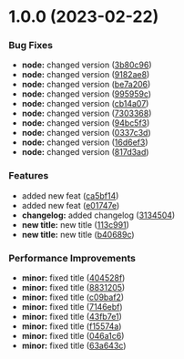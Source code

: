 # 1.0.0 (2023-02-22)


### Bug Fixes

* **node:** changed version ([3b80c96](https://github.com/ryaanm/semantic-release/commit/3b80c9665b3837b7d958ee43cb4bcdbec892c2df))
* **node:** changed version ([9182ae8](https://github.com/ryaanm/semantic-release/commit/9182ae817a36a3ca637a221127a968777804c8d4))
* **node:** changed version ([be7a206](https://github.com/ryaanm/semantic-release/commit/be7a206a88564dcd86c2fe9741f24aec528e0928))
* **node:** changed version ([995959c](https://github.com/ryaanm/semantic-release/commit/995959c1fa8c7ddf94cfec0f84f2e30758ffeca0))
* **node:** changed version ([cb14a07](https://github.com/ryaanm/semantic-release/commit/cb14a073be876ea71af9a2f94e0ec65c4fa589e9))
* **node:** changed version ([7303368](https://github.com/ryaanm/semantic-release/commit/7303368c560966d427abb8a956aaeaff24f5ac52))
* **node:** changed version ([94bc5f3](https://github.com/ryaanm/semantic-release/commit/94bc5f3da78e653f13861d8910fa76182eeb1aaa))
* **node:** changed version ([0337c3d](https://github.com/ryaanm/semantic-release/commit/0337c3dca1a3e852f4ec451d8ae05f5143d24b26))
* **node:** changed version ([16d6ef3](https://github.com/ryaanm/semantic-release/commit/16d6ef351d04f899ae314104696a0c66e8a0eaca))
* **node:** changed version ([817d3ad](https://github.com/ryaanm/semantic-release/commit/817d3ad2eb5cc55afeb302d64164b86e782bd0f8))


### Features

* added new feat ([ca5bf14](https://github.com/ryaanm/semantic-release/commit/ca5bf14e6ae5b2e82aa216d03277c5c89d5957a0))
* added new feat ([e01747e](https://github.com/ryaanm/semantic-release/commit/e01747e0eb017ba23eacbe4145b27fe8c9193125))
* **changelog:** added changelog ([3134504](https://github.com/ryaanm/semantic-release/commit/31345042b3ba519d1d438723bced3f49d14f55f8))
* **new title:** new title ([113c991](https://github.com/ryaanm/semantic-release/commit/113c9910d4fe10caf56d68de8df4779455cc3fc6))
* **new title:** new title ([b40689c](https://github.com/ryaanm/semantic-release/commit/b40689c96a0a1519f0bd4b8cd88f91673a181869))


### Performance Improvements

* **minor:** fixed title ([404528f](https://github.com/ryaanm/semantic-release/commit/404528f44ccd155480e9e4913f06adff3131a14d))
* **minor:** fixed title ([8831205](https://github.com/ryaanm/semantic-release/commit/8831205c1dd350c86c2a10f8f9a9e85bc85edbc9))
* **minor:** fixed title ([c09baf2](https://github.com/ryaanm/semantic-release/commit/c09baf2a0677f7d20d7a9fc787a684e0ab056bd3))
* **minor:** fixed title ([7146ebf](https://github.com/ryaanm/semantic-release/commit/7146ebf304b81f0ad837096ab21b16d522774a0a))
* **minor:** fixed title ([43fb7e1](https://github.com/ryaanm/semantic-release/commit/43fb7e130f0d1f64116fafe351d8b04cedb37995))
* **minor:** fixed title ([f15574a](https://github.com/ryaanm/semantic-release/commit/f15574a9181bffb8355efa1298bc04c0fdb54167))
* **minor:** fixed title ([046a1c6](https://github.com/ryaanm/semantic-release/commit/046a1c63619dbd6726b9f9841c56cf1e74a186b1))
* **minor:** fixed title ([63a643c](https://github.com/ryaanm/semantic-release/commit/63a643ca7c2a5442334b409ce7f6d5af2f8f0966))
